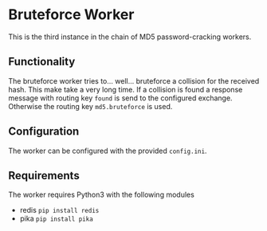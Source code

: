 # Bruteforce Worker
This is the third instance in the chain of MD5 password-cracking workers.

## Functionality
The bruteforce worker tries to... well... bruteforce a collision for the received hash. This make take a very long time. 
If a collision is found a response message with routing key `found` is send to the configured exchange.
Otherwise the routing key `md5.bruteforce` is used.

## Configuration
The worker can be configured with the provided `config.ini`.

## Requirements
The worker requires Python3 with the following modules
- redis `pip install redis`
- pika `pip install pika`